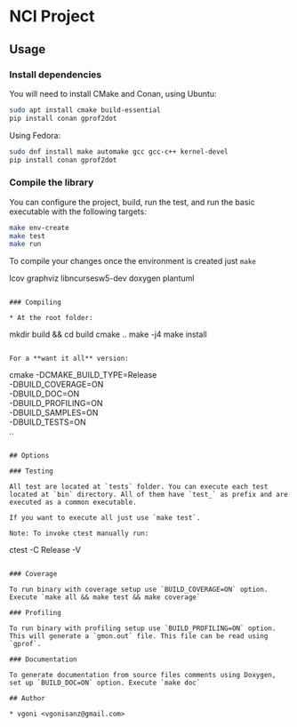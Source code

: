 # NCI Project

## Usage

### Install dependencies

You will need to install CMake and Conan, using Ubuntu:

```bash
sudo apt install cmake build-essential
pip install conan gprof2dot
```

Using Fedora:

```bash
sudo dnf install make automake gcc gcc-c++ kernel-devel
pip install conan gprof2dot
```

### Compile the library

You can configure the project, build, run the test, and run the basic executable with the following targets:

```bash
make env-create
make test
make run
```

To compile your changes once the environment is created just `make`

lcov graphviz libncursesw5-dev doxygen plantuml


```

### Compiling

* At the root folder:

```
mkdir build && cd build
cmake ..
make -j4
make install
```

For a **want it all** version:

```
cmake   -DCMAKE_BUILD_TYPE=Release \
        -DBUILD_COVERAGE=ON \
        -DBUILD_DOC=ON \
        -DBUILD_PROFILING=ON \
        -DBUILD_SAMPLES=ON \
        -DBUILD_TESTS=ON \
        ..
```

## Options

### Testing

All test are located at `tests` folder. You can execute each test located at `bin` directory. All of them have `test_` as prefix and are executed as a common executable.

If you want to execute all just use `make test`.

Note: To invoke ctest manually run:

```
ctest -C Release -V
```

### Coverage

To run binary with coverage setup use `BUILD_COVERAGE=ON` option. Execute `make all && make test && make coverage`

### Profiling

To run binary with profiling setup use `BUILD_PROFILING=ON` option.
This will generate a `gmon.out` file. This file can be read using `gprof`.

### Documentation

To generate documentation from source files comments using Doxygen, set up `BUILD_DOC=ON` option. Execute `make doc`

## Author

* vgoni <vgonisanz@gmail.com>
